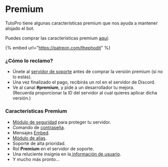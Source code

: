 # Premium

TutoPro tiene algunas características premium que nos ayuda a mantener alojado el bot.

Puedes comprar las características premium [aquí](https://patreon.com/thephodit):

{% embed url="https://patreon.com/thephodit" %}

### ¿Cómo lo reclamo?

* Únete al [servidor de soporte](https://discord.com/invite/aUNhdFD) antes de comprar la versión premium (si no lo estás).
* Una vez finalizado el pago, recibirás un rol en el servidor de Discord.
* Ve al canal **#premium**, y pide a un desarrollador tu mejora. \
  (Recuerda proporcionar la ID del servidor al cual quieres aplicar dicha versión.)

### Características Premium

* [Módulo de seguridad](configuracion/modulos/seguridad.md) para proteger tu servidor.
* Comando de [contraseña](comandos/diversidad.md).
* Mensajes [Embed](comandos/diversidad.md).
* [Módulo de alias](configuracion/modulos/alias.md).
* Soporte de alta prioridad.
* Rol **Premium** en el servidor de soporte.
* Una reluciente insignia en la[ información de usuario](comandos/diversidad.md).
* Y mucho más pronto...

